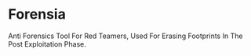# Forensia
Anti Forensics Tool For Red Teamers, Used For Erasing Footprints In The Post Exploitation Phase.
